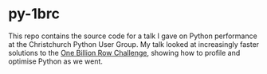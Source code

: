# py-1brc

This repo contains the source code for a talk I gave on Python performance at the Christchurch Python User Group. My talk looked at increasingly faster solutions to the [One Billion Row Challenge](https://www.morling.dev/blog/one-billion-row-challenge/), showing how to profile and optimise Python as we went.
